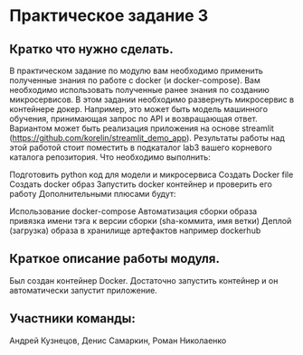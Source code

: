 # Практическое задание 3

## Кратко что нужно сделать.

В практическом задание по модулю вам необходимо применить полученные знания по работе с docker (и docker-compose). Вам необходимо использовать полученные ранее знания по созданию микросервисов. В этом задании необходимо развернуть микросервис в контейнере докер. Например, это может быть модель машинного обучения, принимающая запрос по API и возвращающая ответ. Вариантом может быть реализация приложения на основе streamlit (https://github.com/korelin/streamlit_demo_app). Результаты работы над этой работой стоит поместить в подкаталог lab3 вашего корневого каталога репозитория. Что необходимо выполнить:

Подготовить python код для модели и микросервиса
Создать Docker file
Создать docker образ
Запустить docker контейнер и проверить его работу
Дополнительными плюсами будут:

Использование docker-compose
Автоматизация сборки образа привязка имени тэга к версии сборки (sha-коммита, имя ветки)
Деплой (загрузка) образа в хранилище артефактов например dockerhub

## Краткое описание работы модуля.

Был создан контейнер Docker. Достаточно запустить контейнер и он автоматически запустит приложение. 


## Участники команды:

Андрей Кузнецов, Денис Самаркин, Роман Николаенко
